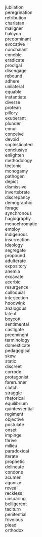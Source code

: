 jubilation  
peregrination  
retribution  
charlatan  
maligner  
halcyon  
predominant  
evocative  
nonchalant  
ennoble  
eradicate  
prodigal  
disengage  
rebound  
adhere  
unilateral  
equable  
instantiate  
diverse  
protean  
pillory  
exuberant  
plunder  
ennui  
conceive  
devoid  
sophisticated  
conclusive  
enlighten  
methodology  
tectonic  
monogamy  
pathogen  
depict  
dismissive  
invertebrate  
discrepancy  
demographic  
forage  
synchronous  
hagiography  
monochromatic  
employ  
indigenous  
insurrection  
ideology  
segregate  
propound  
adulterate  
expository  
anemia  
excavate  
acerbic  
resurgence  
colloquial  
interjection  
hoodwink  
analogous  
latent  
boycott  
sentimental  
castigate  
preeminent  
terminology  
domesticate  
pedagogical  
skew  
static  
discreet  
corrode  
protagonist  
forerunner  
clutch  
straggle  
rhetorical  
equilibrium  
quintessential  
regiment  
objective  
postulate  
onset  
impinge  
thrive  
milieu  
paradoxical  
iterate  
prophetic  
delineate  
condone  
acumen  
agonize  
reveal  
reckless  
unsparing  
belligerent  
taciturn  
penitential  
frivolous  
plead  
orthodox  
